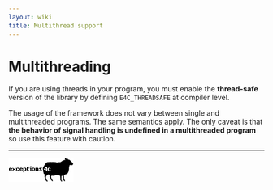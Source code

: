 ```yaml
---
layout: wiki
title: Multithread support
---
```


# Multithreading

If you are using threads in your program, you must enable the **thread-safe** version of the library by defining `E4C_THREADSAFE` at compiler level.

The usage of the framework does not vary between single and multithreaded programs. The same semantics apply. The only caveat is that **the behavior of signal handling is undefined in a multithreaded program** so use this feature with caution.

----

![](https://raw.githubusercontent.com/guillermocalvo/exceptions4c/master/etc/img/logo/exceptions4c_128.png)
